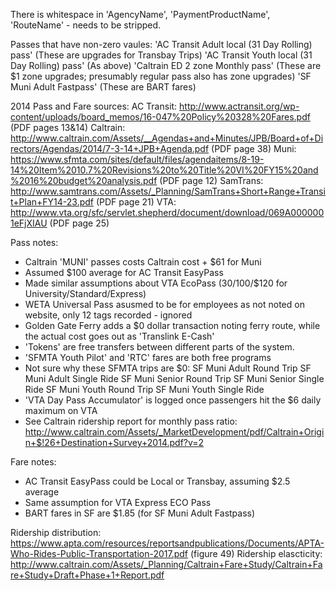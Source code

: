 There is whitespace in 'AgencyName', 'PaymentProductName', 'RouteName' - needs to be stripped.

Passes that have non-zero vaules:
'AC Transit Adult local (31 Day Rolling) pass' (These are upgrades for Transbay Trips)
'AC Transit Youth local (31 Day Rolling) pass' (As above)
'Caltrain ED 2 zone Monthly pass' (These are $1 zone upgrades; presumably regular pass also has zone upgrades)
'SF Muni Adult Fastpass' (These are BART fares)

2014 Pass and Fare sources:
AC Transit: http://www.actransit.org/wp-content/uploads/board_memos/16-047%20Policy%20328%20Fares.pdf (PDF pages 13&14)
Caltrain: http://www.caltrain.com/Assets/__Agendas+and+Minutes/JPB/Board+of+Directors/Agendas/2014/7-3-14+JPB+Agenda.pdf (PDF page 38)
Muni: https://www.sfmta.com/sites/default/files/agendaitems/8-19-14%20Item%2010.7%20Revisions%20to%20Title%20VI%20FY15%20and%2016%20budget%20analysis.pdf (PDF page 12)
SamTrans: http://www.samtrans.com/Assets/_Planning/SamTrans+Short+Range+Transit+Plan+FY14-23.pdf (PDF page 21)
VTA: http://www.vta.org/sfc/servlet.shepherd/document/download/069A0000001eFjXIAU (PDF page 25)

Pass notes:
 - Caltrain 'MUNI' passes costs Caltrain cost + $61 for Muni
 - Assumed $100 average for AC Transit EasyPass
 - Made similar assumptions about VTA EcoPass ($30/$100/$120 for University/Standard/Express)
 - WETA Universal Pass asusmed to be for employees as not noted on website, only 12 tags recorded - ignored
 - Golden Gate Ferry adds a $0 dollar transaction noting ferry route, while the actual cost goes out as 'Translink E-Cash'
 - 'Tokens' are free transfers between different parts of the system.
 - 'SFMTA Youth Pilot'  and 'RTC' fares are both free programs
 - Not sure why these SFMTA trips are $0:
    SF Muni Adult Round Trip
    SF Muni Adult Single Ride
    SF Muni Senior Round Trip
    SF Muni Senior Single Ride
    SF Muni Youth Round Trip
    SF Muni Youth Single Ride
 - 'VTA Day Pass Accumulator' is logged once passengers hit the $6 daily maximum on VTA
 - See Caltrain ridership report for monthly pass ratio: http://www.caltrain.com/Assets/_MarketDevelopment/pdf/Caltrain+Origin+$!26+Destination+Survey+2014.pdf?v=2
 
 Fare notes:
 - AC Transit EasyPass could be Local or Transbay, assuming $2.5 average
 - Same assumption for VTA Express ECO Pass
 - BART fares in SF are $1.85 (for SF Muni Adult Fastpass)
 
 
 Ridership distribution: https://www.apta.com/resources/reportsandpublications/Documents/APTA-Who-Rides-Public-Transportation-2017.pdf (figure 49)
 Ridership elascticity: http://www.caltrain.com/Assets/_Planning/Caltrain+Fare+Study/Caltrain+Fare+Study+Draft+Phase+1+Report.pdf
